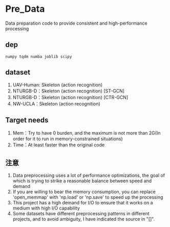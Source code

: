 # Pre_Data

Data preparation code to provide consistent and high-performance processing

## dep
`numpy tqdm numba joblib scipy`

## dataset

1. UAV-Human: Skeleton (action recognition)
2. NTURGB-D：Skeleton (action recognition) [ST-GCN]
3. NTURGB-D：Skeleton (action recognition) [CTR-GCN]
4. NW-UCLA：Skeleton (action recognition)

## Target needs

1. Mem：Try to have 0 burden, and the maximum is not more than 2G(In order for it to run in memory-constrained situations)
2. Time：At least faster than the original code

## 注意

1. Data preprocessing uses a lot of performance optimizations, the goal of which is trying to strike a reasonable balance between speed and demand
2. If you are willing to bear the memory consumption, you can replace 'open_memmap' with 'np.load' or 'np.save' to speed up the processing
3. This project has a high demand for I/O to ensure that it works on a medium with high I/O capability
4. Some datasets have different preprocessing patterns in different projects, and to avoid ambiguity, I have indicated the source in "[]".